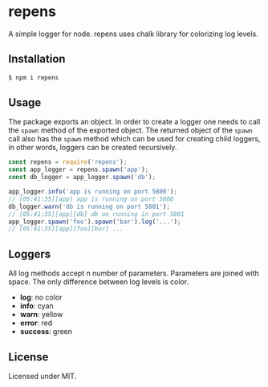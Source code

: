 # repens
A simple logger for node. repens uses chalk library for colorizing log levels. 

## Installation 

```bash
$ npm i repens
```

## Usage
The package exports an object. In order to create a logger one needs to call the `spawn` method of the exported object. 
The returned object of the `spawn` call also has the `spawn` method which can be used for creating child loggers, 
in other words, loggers can be created recursively.

``` javascript
const repens = require('repens');
const app_logger = repens.spawn('app');
const db_logger = app_logger.spawn('db');

app_logger.info('app is running on port 5800');
// [05:41:35][app] app is running on port 5800
db_logger.warn('db is running on port 5801');
// [05:41:35][app][db] db on running in port 5801
app_logger.spawn('foo').spawn('bar').log('...');
// [05:41:35][app][foo][bar] ...
```

## Loggers
All log methods accept n number of parameters. 
Parameters are joined with space.
The only difference between log levels is color. 

- **log**: no color
- **info**: cyan
- **warn**: yellow
- **error**: red
- **success**: green

## License
Licensed under MIT.


